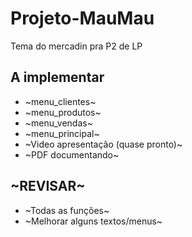 # Projeto-MauMau
Tema do mercadin pra P2 de LP

## A implementar
- ~menu_clientes~
- ~menu_produtos~
- ~menu_vendas~
- ~menu_principal~
- ~Video apresentação (quase pronto)~
- ~PDF documentando~

## ~REVISAR~
- ~Todas as funções~
- ~Melhorar alguns textos/menus~
